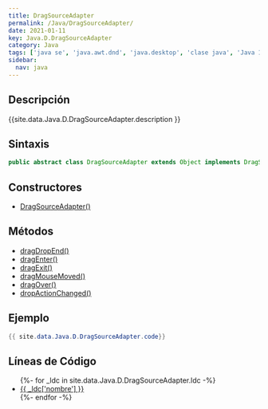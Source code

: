 ```yaml
---
title: DragSourceAdapter
permalink: /Java/DragSourceAdapter/
date: 2021-01-11
key: Java.D.DragSourceAdapter
category: Java
tags: ['java se', 'java.awt.dnd', 'java.desktop', 'clase java', 'Java 1.4']
sidebar: 
  nav: java
---
```


## Descripción
{{site.data.Java.D.DragSourceAdapter.description }}

## Sintaxis
~~~java
public abstract class DragSourceAdapter extends Object implements DragSourceListener, DragSourceMotionListener
~~~

## Constructores
* [DragSourceAdapter()](/Java/DragSourceAdapter/DragSourceAdapter/)

## Métodos
* [dragDropEnd()](/Java/DragSourceAdapter/dragDropEnd)
* [dragEnter()](/Java/DragSourceAdapter/dragEnter)
* [dragExit()](/Java/DragSourceAdapter/dragExit)
* [dragMouseMoved()](/Java/DragSourceAdapter/dragMouseMoved)
* [dragOver()](/Java/DragSourceAdapter/dragOver)
* [dropActionChanged()](/Java/DragSourceAdapter/dropActionChanged)

## Ejemplo
~~~java
{{ site.data.Java.D.DragSourceAdapter.code}}
~~~

## Líneas de Código
<ul>
{%- for _ldc in site.data.Java.D.DragSourceAdapter.ldc -%}
   <li>
       <a href="{{_ldc['url'] }}">{{ _ldc['nombre'] }}</a>
   </li>
{%- endfor -%}
</ul>
